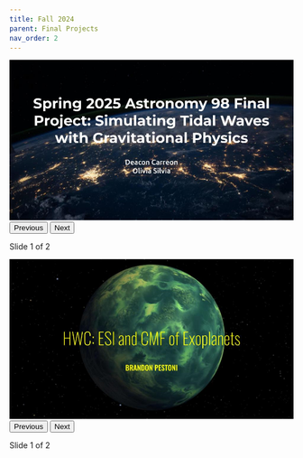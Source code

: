 ```yaml
---
title: Fall 2024
parent: Final Projects
nav_order: 2
---
```


<!-- Slider 1 -->
<div class="slider" id="slider-deacon">
  <img class="slide-img" src="/assets/projects/spring-2025/Deacon_Olivia/slide1.jpg" style="max-width: 100%;">
  <br>
  <button onclick="changeSlide('slider-deacon', -1)">Previous</button>
  <button onclick="changeSlide('slider-deacon', 1)">Next</button>
  <p id="slider-deacon-status">Slide 1 of 2</p>
</div>

<!-- Slider 2 -->
<div class="slider" id="slider-brandon">
  <img class="slide-img" src="/assets/projects/spring-2025/Brandon/slide1.jpg" style="max-width: 100%;">
  <br>
  <button onclick="changeSlide('slider-brandon', -1)">Previous</button>
  <button onclick="changeSlide('slider-brandon', 1)">Next</button>
  <p id="slider-brandon-status">Slide 1 of 2</p>
</div>

<script>
  const slideData = {
    "slider-deacon": [
      "/assets/projects/spring-2025/Deacon_Olivia/slide1.jpg",
      "/assets/projects/spring-2025/Deacon_Olivia/slide2.jpg"
    ],
    "slider-brandon": [
      "/assets/projects/spring-2025/Brandon/slide1.jpg",
      "/assets/projects/spring-2025/Brandon/slide2.jpg"
    ]
  };

  const slideIndexes = {};

  function updateSlide(sliderId) {
    const img = document.querySelector(`#${sliderId} .slide-img`);
    const status = document.getElementById(`${sliderId}-status`);
    const slides = slideData[sliderId];
    const index = slideIndexes[sliderId];

    img.src = slides[index];
    status.textContent = `Slide ${index + 1} of ${slides.length}`;
  }

  function changeSlide(sliderId, direction) {
    const total = slideData[sliderId].length;
    if (!(sliderId in slideIndexes)) {
      slideIndexes[sliderId] = 0;
    }
    slideIndexes[sliderId] = Math.max(0, Math.min(slideIndexes[sliderId] + direction, total - 1));
    updateSlide(sliderId);
  }

  // Initialize all sliders on page load
  for (const sliderId in slideData) {
    slideIndexes[sliderId] = 0;
    updateSlide(sliderId);
  }
</script>
